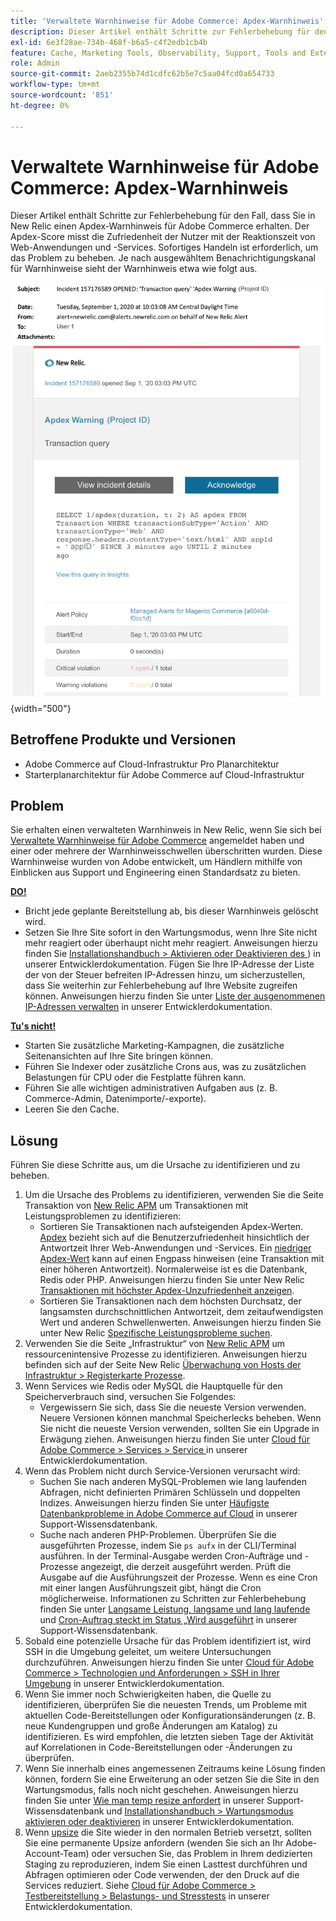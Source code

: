 ```yaml
---
title: 'Verwaltete Warnhinweise für Adobe Commerce: Apdex-Warnhinweis'
description: Dieser Artikel enthält Schritte zur Fehlerbehebung für den Fall, dass Sie in New Relic einen Apdex-Warnhinweis für Adobe Commerce erhalten. Der Apdex-Score misst die Zufriedenheit der Nutzer mit der Reaktionszeit von Web-Anwendungen und -Services. Sofortiges Handeln ist erforderlich, um das Problem zu beheben. Je nach ausgewähltem Benachrichtigungskanal für Warnhinweise sieht der Warnhinweis etwa wie folgt aus.
exl-id: 6e3f28ae-734b-468f-b6a5-c4f2edb1cb4b
feature: Cache, Marketing Tools, Observability, Support, Tools and External Services
role: Admin
source-git-commit: 2aeb2355b74d1cdfc62b5e7c5aa04fcd0a654733
workflow-type: tm+mt
source-wordcount: '851'
ht-degree: 0%

---
```


# Verwaltete Warnhinweise für Adobe Commerce: Apdex-Warnhinweis

Dieser Artikel enthält Schritte zur Fehlerbehebung für den Fall, dass Sie in New Relic einen Apdex-Warnhinweis für Adobe Commerce erhalten. Der Apdex-Score misst die Zufriedenheit der Nutzer mit der Reaktionszeit von Web-Anwendungen und -Services. Sofortiges Handeln ist erforderlich, um das Problem zu beheben. Je nach ausgewähltem Benachrichtigungskanal für Warnhinweise sieht der Warnhinweis etwa wie folgt aus.

![APDEX-Warnhinweis](assets/apdex-warning-magento-managed.png){width="500"}

## Betroffene Produkte und Versionen

* Adobe Commerce auf Cloud-Infrastruktur Pro Planarchitektur
* Starterplanarchitektur für Adobe Commerce auf Cloud-Infrastruktur

## Problem

Sie erhalten einen verwalteten Warnhinweis in New Relic, wenn Sie sich bei [Verwaltete Warnhinweise für Adobe Commerce](/help/support-tools/managed-alerts-for-adobe-commerce/managed-alerts-for-magento-commerce.md) angemeldet haben und einer oder mehrere der Warnhinweisschwellen überschritten wurden. Diese Warnhinweise wurden von Adobe entwickelt, um Händlern mithilfe von Einblicken aus Support und Engineering einen Standardsatz zu bieten.

<u> **DO!** </u>

* Bricht jede geplante Bereitstellung ab, bis dieser Warnhinweis gelöscht wird.
* Setzen Sie Ihre Site sofort in den Wartungsmodus, wenn Ihre Site nicht mehr reagiert oder überhaupt nicht mehr reagiert. Anweisungen hierzu finden Sie [Installationshandbuch > Aktivieren oder Deaktivieren des ](https://experienceleague.adobe.com/en/docs/commerce-operations/installation-guide/tutorials/maintenance-mode)) in unserer Entwicklerdokumentation. Fügen Sie Ihre IP-Adresse der Liste der von der Steuer befreiten IP-Adressen hinzu, um sicherzustellen, dass Sie weiterhin zur Fehlerbehebung auf Ihre Website zugreifen können. Anweisungen hierzu finden Sie unter [Liste der ausgenommenen IP-Adressen verwalten](https://experienceleague.adobe.com/en/docs/commerce-operations/installation-guide/tutorials/maintenance-mode#instgde-cli-maint-exempt) in unserer Entwicklerdokumentation.

<u>**Tu&#39;s nicht!**</u>

* Starten Sie zusätzliche Marketing-Kampagnen, die zusätzliche Seitenansichten auf Ihre Site bringen können.
* Führen Sie Indexer oder zusätzliche Crons aus, was zu zusätzlichen Belastungen für CPU oder die Festplatte führen kann.
* Führen Sie alle wichtigen administrativen Aufgaben aus (z. B. Commerce-Admin, Datenimporte/-exporte).
* Leeren Sie den Cache.

## Lösung

Führen Sie diese Schritte aus, um die Ursache zu identifizieren und zu beheben.

1. Um die Ursache des Problems zu identifizieren, verwenden Sie die Seite Transaktion von [New Relic APM](https://docs.newrelic.com/docs/apm/applications-menu/monitoring/transactions-page-find-specific-performance-problems) um Transaktionen mit Leistungsproblemen zu identifizieren:
   * Sortieren Sie Transaktionen nach aufsteigenden Apdex-Werten. [Apdex](https://docs.newrelic.com/docs/apm/new-relic-apm/apdex/apdex-measure-user-satisfaction) bezieht sich auf die Benutzerzufriedenheit hinsichtlich der Antwortzeit Ihrer Web-Anwendungen und -Services. Ein [niedriger Apdex-Wert](/help/support-tools/managed-alerts-for-adobe-commerce/managed-alerts-for-magento-commerce-apdex-warning-alert.md) kann auf einen Engpass hinweisen (eine Transaktion mit einer höheren Antwortzeit). Normalerweise ist es die Datenbank, Redis oder PHP. Anweisungen hierzu finden Sie unter New Relic [Transaktionen mit höchster Apdex-Unzufriedenheit anzeigen](https://docs.newrelic.com/docs/apm/new-relic-apm/apdex/view-your-apdex-score#apdex-dissat).
   * Sortieren Sie Transaktionen nach dem höchsten Durchsatz, der langsamsten durchschnittlichen Antwortzeit, dem zeitaufwendigsten Wert und anderen Schwellenwerten. Anweisungen hierzu finden Sie unter New Relic [Spezifische Leistungsprobleme suchen](https://docs.newrelic.com/docs/apm/applications-menu/monitoring/transactions-page-find-specific-performance-problems).
1. Verwenden Sie die Seite „Infrastruktur“ von [New Relic APM](https://docs.newrelic.com/docs/infrastructure/infrastructure-ui-pages/infra-hosts-ui-page/) um ressourcenintensive Prozesse zu identifizieren. Anweisungen hierzu befinden sich auf der Seite New Relic [Überwachung von Hosts der Infrastruktur > Registerkarte Prozesse](https://docs.newrelic.com/docs/infrastructure/infrastructure-ui-pages/infra-hosts-ui-page/#processes).
1. Wenn Services wie Redis oder MySQL die Hauptquelle für den Speicherverbrauch sind, versuchen Sie Folgendes:
   * Vergewissern Sie sich, dass Sie die neueste Version verwenden. Neuere Versionen können manchmal Speicherlecks beheben. Wenn Sie nicht die neueste Version verwenden, sollten Sie ein Upgrade in Erwägung ziehen. Anweisungen hierzu finden Sie unter [Cloud für Adobe Commerce > Services > Service ](https://experienceleague.adobe.com/docs/commerce-cloud-service/user-guide/configure/service/services-yaml.html) in unserer Entwicklerdokumentation.
1. Wenn das Problem nicht durch Service-Versionen verursacht wird:
   * Suchen Sie nach anderen MySQL-Problemen wie lang laufenden Abfragen, nicht definierten Primären Schlüsseln und doppelten Indizes. Anweisungen hierzu finden Sie unter [Häufigste Datenbankprobleme in Adobe Commerce auf Cloud](https://experienceleague.adobe.com/docs/commerce-operations/implementation-playbook/best-practices/maintenance/resolve-database-performance-issues.html) in unserer Support-Wissensdatenbank.
   * Suche nach anderen PHP-Problemen. Überprüfen Sie die ausgeführten Prozesse, indem Sie `ps aufx` in der CLI/Terminal ausführen. In der Terminal-Ausgabe werden Cron-Aufträge und -Prozesse angezeigt, die derzeit ausgeführt werden. Prüft die Ausgabe auf die Ausführungszeit der Prozesse. Wenn es eine Cron mit einer langen Ausführungszeit gibt, hängt die Cron möglicherweise. Informationen zu Schritten zur Fehlerbehebung finden Sie unter [Langsame Leistung, langsame und lang laufende ](/help/troubleshooting/miscellaneous/slow-performance-slow-and-long-running-crons.md) und [Cron-Auftrag steckt im Status „Wird ausgeführt](/help/troubleshooting/miscellaneous/cron-job-is-stuck-in-running-status.md) in unserer Support-Wissensdatenbank.
1. Sobald eine potenzielle Ursache für das Problem identifiziert ist, wird SSH in die Umgebung geleitet, um weitere Untersuchungen durchzuführen. Anweisungen hierzu finden Sie unter [Cloud für Adobe Commerce > Technologien und Anforderungen > SSH in Ihrer Umgebung](https://experienceleague.adobe.com/en/docs/commerce-cloud-service/user-guide/develop/secure-connections#ssh) in unserer Entwicklerdokumentation.
1. Wenn Sie immer noch Schwierigkeiten haben, die Quelle zu identifizieren, überprüfen Sie die neuesten Trends, um Probleme mit aktuellen Code-Bereitstellungen oder Konfigurationsänderungen (z. B. neue Kundengruppen und große Änderungen am Katalog) zu identifizieren. Es wird empfohlen, die letzten sieben Tage der Aktivität auf Korrelationen in Code-Bereitstellungen oder -Änderungen zu überprüfen.
1. Wenn Sie innerhalb eines angemessenen Zeitraums keine Lösung finden können, fordern Sie eine Erweiterung an oder setzen Sie die Site in den Wartungsmodus, falls noch nicht geschehen. Anweisungen hierzu finden Sie unter [Wie man temp resize anfordert](/help/how-to/general/how-to-request-temporary-magento-upsize.md) in unserer Support-Wissensdatenbank und [Installationshandbuch > Wartungsmodus aktivieren oder deaktivieren](https://experienceleague.adobe.com/en/docs/commerce-operations/installation-guide/tutorials/maintenance-mode) in unserer Entwicklerdokumentation.
1. Wenn [upsize](/help/how-to/general/how-to-request-temporary-magento-upsize.md) die Site wieder in den normalen Betrieb versetzt, sollten Sie eine permanente Upsize anfordern (wenden Sie sich an Ihr Adobe-Account-Team) oder versuchen Sie, das Problem in Ihrem dedizierten Staging zu reproduzieren, indem Sie einen Lasttest durchführen und Abfragen optimieren oder Code verwenden, der den Druck auf die Services reduziert. Siehe [Cloud für Adobe Commerce > Testbereitstellung > Belastungs- und Stresstests](https://experienceleague.adobe.com/en/docs/commerce-cloud-service/user-guide/develop/test/staging-and-production#load-and-stress-testing) in unserer Entwicklerdokumentation.
